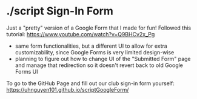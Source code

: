 # ./script Sign-In Form

Just a "pretty" version of a Google Form that I made for fun! Followed this tutorial: https://www.youtube.com/watch?v=Q9BHCv2x_Pg
- same form functionalities, but a different UI to allow for extra customizability, since Google Forms is very limited design-wise
- planning to figure out how to change UI of the "Submitted Form" page and manage that redirection so it doesn't revert back to old Google Forms UI 

To go to the GitHub Page and fill out our club sign-in form yourself: 
https://uhnguyen101.github.io/scriptGoogleForm/
